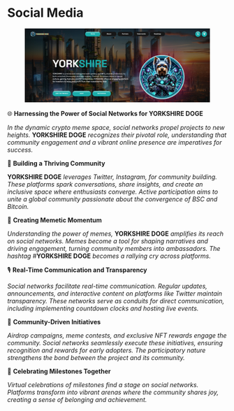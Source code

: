 # Social Media

<figure><img src=".gitbook/assets/03b192f5-64c3-4f88-b865-af12c653deb6.jpg" alt=""><figcaption></figcaption></figure>

🌐 **Harnessing the Power of Social Networks for YORKSHIRE DOGE**

_In the dynamic crypto meme space, social networks propel projects to new heights._ **YORKSHIRE DOGE** _recognizes their pivotal role, understanding that community engagement and a vibrant online presence are imperatives for success._

🌟 **Building a Thriving Community**

**YORKSHIRE DOGE** _leverages Twitter, Instagram, for community building. These platforms spark conversations, share insights, and create an inclusive space where enthusiasts converge. Active participation aims to unite a global community passionate about the convergence of BSC and Bitcoin._

🚀 **Creating Memetic Momentum**

_Understanding the power of memes,_ **YORKSHIRE DOGE** _amplifies its reach on social networks. Memes become a tool for shaping narratives and driving engagement, turning community members into ambassadors. The hashtag #_**YORKSHIRE DOGE** _becomes a rallying cry across platforms._

🎙️ **Real-Time Communication and Transparency**

_Social networks facilitate real-time communication. Regular updates, announcements, and interactive content on platforms like Twitter maintain transparency. These networks serve as conduits for direct communication, including implementing countdown clocks and hosting live events._

🚀 **Community-Driven Initiatives**

_Airdrop campaigns, meme contests, and exclusive NFT rewards engage the community. Social networks seamlessly execute these initiatives, ensuring recognition and rewards for early adopters. The participatory nature strengthens the bond between the project and its community._

👥 **Celebrating Milestones Together**

_Virtual celebrations of milestones find a stage on social networks. Platforms transform into vibrant arenas where the community shares joy, creating a sense of belonging and achievement._
